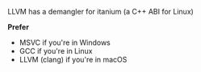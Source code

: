 LLVM has a demangler for itanium (a C++ ABI for Linux)

**Prefer**
* MSVC if you're in Windows
* GCC if you're in Linux
* LLVM (clang) if you're in macOS

